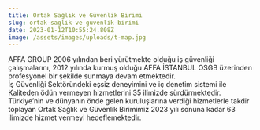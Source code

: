 ```yaml
---
title: Ortak Sağlık ve Güvenlik Birimi
slug: ortak-saglik-ve-guvenlik-birimi
date: 2023-01-12T10:55:24.808Z
image: /assets/images/uploads/t-map.jpg
---
```

AFFA GROUP 2006 yılından beri yürütmekte olduğu iş güvenliği çalışmalarını, 2012 yılında kurmuş olduğu AFFA İSTANBUL OSGB üzerinden profesyonel bir şekilde sunmaya devam etmektedir.\
İş Güvenliği Sektöründeki eşsiz deneyimini ve iç denetim sistemi ile Kaliteden ödün vermeyen hizmetlerini 35 ilimizde sürdürmektedir. Türkiye’nin ve dünyanın önde gelen kuruluşlarına verdiği hizmetlerle takdir toplayan Ortak Sağlık ve Güvenlik Birimimiz 2023 yılı sonuna kadar 63 ilimizde hizmet vermeyi hedeflemektedir.